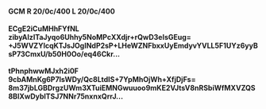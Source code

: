 #### GCM R 20/0c/400 L 20/0c/400
**ECgE2iCuMHhFYfNL**<br/>**zibyAlzlTaJyqo6Uhhy5NoMPcXXdjr+rQwD3eIsGEug=**<br/>**+J5WVZYlcqKTJsJOgINdP2sP+LHeWZNFbxxUyEmdyvYVLL5F1UYz6yyBsP73CmxU/b50H0Oo/eq46Ckr...**<br/><br/>
**tPhnphwwMJxh2i0F**<br/>**9cbAMnKg6P7lsWDy/Qc8LtdIS+7YpMhOjWh+XfjDjFs=**<br/>**8m37jbLGBDrgzUWm3XTuiEMNGwuuoo9mKE2VJtsV8nRSbiWfMXVZQS8BlXwDyblTSJ7NNr75nxnxQrrJ...**